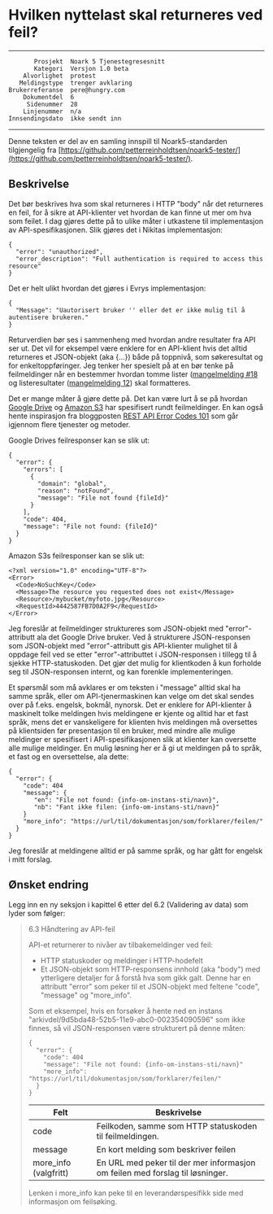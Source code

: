 Hvilken nyttelast skal returneres ved feil?
===========================================

 ------------------  ---------------------------------
           Prosjekt  Noark 5 Tjenestegresesnitt
           Kategori  Versjon 1.0 beta
        Alvorlighet  protest
       Meldingstype  trenger avklaring
    Brukerreferanse  pere@hungry.com
        Dokumentdel  6
         Sidenummer  28
        Linjenummer  n/a
    Innsendingsdato  ikke sendt inn
 ------------------  ---------------------------------

Denne teksten er del av en samling innspill til Noark5-standarden
tilgjengelig fra [https://github.com/petterreinholdtsen/noark5-tester/](https://github.com/petterreinholdtsen/noark5-tester/).

Beskrivelse
-----------

Det bør beskrives hva som skal returneres i HTTP "body" når det
returneres en feil, for å sikre at API-klienter vet hvordan de kan
finne ut mer om hva som feilet.  I dag gjøres dette på to ulike måter
i utkastene til implementasjon av API-spesifikasjonen.  Slik gjøres
det i Nikitas implementasjon:

```
{
  "error": "unauthorized",
  "error_description": "Full authentication is required to access this resource"
}
```

Det er helt ulikt hvordan det gjøres i Evrys implementasjon:

```
{
  "Message": "Uautorisert bruker '' eller det er ikke mulig til å autentisere brukeren."
}
```

Returverdien bør ses i sammenheng med hvordan andre resultater fra API
ser ut.  Det vil for eksempel være enklere for en API-klient hvis det
alltid returneres et JSON-objekt (aka {...}) både på toppnivå, som
søkeresultat og for enkeltoppføringer.  Jeg tenker her spesielt på at
en bør tenke på feilmeldinger når en bestemmer hvordan tomme lister
([mangelmelding
#18](https://github.com/arkivverket/noark5-tjenestegrensesnitt-standard/issues/18)
og listeresultater ([mangelmelding
12](https://github.com/arkivverket/noark5-tjenestegrensesnitt-standard/issues/12))
skal formatteres.

Det er mange måter å gjøre dette på.  Det kan være lurt å se på
hvordan [Google
Drive](https://developers.google.com/drive/api/v3/handle-errors) og
[Amazon
S3](https://docs.aws.amazon.com/AmazonS3/latest/API/ErrorResponses.html)
har spesifisert rundt feilmeldinger.  En kan også hente inspirasjon
fra bloggposten [REST API Error Codes
101](https://blog.restcase.com/rest-api-error-codes-101/) som går
igjennom flere tjenester og metoder.

Google Drives feilresponser kan se slik ut:

```
{
  "error": {
    "errors": [
      {
        "domain": "global",
        "reason": "notFound",
        "message": "File not found {fileId}"
      }
    ],
    "code": 404,
    "message": "File not found: {fileId}"
  }
}

```

Amazon S3s feilresponser kan se slik ut:

```
<?xml version="1.0" encoding="UTF-8"?>
<Error>
  <Code>NoSuchKey</Code>
  <Message>The resource you requested does not exist</Message>
  <Resource>/mybucket/myfoto.jpg</Resource> 
  <RequestId>4442587FB7D0A2F9</RequestId>
</Error>
```

Jeg foreslår at feilmeldinger struktureres som JSON-objekt med
"error"-attributt ala det Google Drive bruker.  Ved å strukturere
JSON-responsen som JSON-objekt med "error"-attributt gis API-klienter
mulighet til å oppdage feil ved se etter "error"-attributtet i
JSON-responsen i tillegg til å sjekke HTTP-statuskoden.  Det gjør det
mulig for klientkoden å kun forholde seg til JSON-responsen internt,
og kan forenkle implementeringen.

Et spørsmål som må avklares er om teksten i "message" alltid skal ha
samme språk, eller om API-tjenermaskinen kan velge om det skal sendes
over på f.eks. engelsk, bokmål, nynorsk.  Det er enklere for
API-klienter å maskinelt tolke meldingen hvis meldingene er kjente og
alltid har et fast språk, mens det er vanskeligere for klienten hvis
meldingen må oversettes på klientsiden før presentasjon til en bruker,
med mindre alle mulige meldinger er spesifisert i API-spesifikasjonen
slik at klienter kan oversette alle mulige meldinger.  En mulig
løsning her er å gi ut meldingen på to språk, et fast og en
oversettelse, ala dette:

```
{
  "error": {
    "code": 404
    "message": {
       "en": "File not found: {info-om-instans-sti/navn}",
       "nb": "Fant ikke filen: {info-om-instans-sti/navn}"
    }
    "more_info": "https://url/til/dokumentasjon/som/forklarer/feilen/"
  }
}
```

Jeg foreslår at meldingene alltid er på samme språk, og har gått for
engelsk i mitt forslag.


Ønsket endring
--------------

Legg inn en ny seksjon i kapittel 6 etter del 6.2 (Validering av data)
som lyder som følger:

> 6.3 Håndtering av API-feil
>
> API-et returnerer to nivåer av tilbakemeldinger ved feil:
> 
>  * HTTP statuskoder og meldinger i HTTP-hodefelt
>  * Et JSON-objekt som HTTP-responsens innhold (aka "body") med
>    ytterligere detaljer for å forstå hva som gikk galt.  Denne har
>    en attributt "error" som peker til et JSON-objekt med feltene
>    "code", "message" og "more_info".
>
> Som et eksempel, hvis en forsøker å hente ned en instans
> "arkivdel/9d5bda48-52b5-11e9-abc0-002354090596" som ikke finnes, så
> vil JSON-responsen være strukturert på denne måten:
> 
> ```
> {
>   "error": {
>     "code": 404
>     "message": "File not found: {info-om-instans-sti/navn}"
>     "more_info": "https://url/til/dokumentasjon/som/forklarer/feilen/"
>   }
> }
> ```
>
> | Felt                  | Beskrivelse                                                                   |
> |-----------------------|-------------------------------------------------------------------------------|
> | code                  | Feilkoden, samme som HTTP statuskoden til feilmeldingen.                      |
> | message               | En kort melding som beskriver feilen                                          |
> | more_info (valgfritt) | En URL med peker til der mer informasjon om feilen med forslag til løsninger. |
>
> Lenken i more_info kan peke til en leverandørspesifikk side med informasjon om feilsøking.
